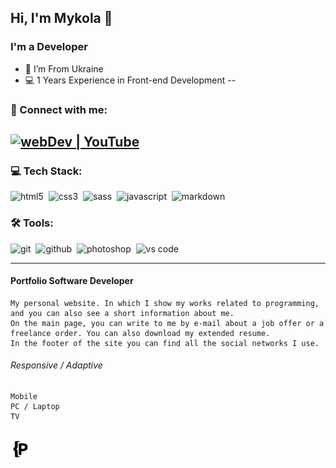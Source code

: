 ## Hi, I'm Mykola 👋 <img align="right" />

### I'm a Developer

- 📍 I’m From Ukraine
- 💻 1 Years Experience in Front-end Development
--
### 🤝 Connect with me:

[<img alt="webDev | YouTube" src="https://img.shields.io/badge/youtube-FF0000.svg?&style=for-the-badge&logo=youtube&logoColor=white" />][youtube]
--

### 💻 Tech Stack:





<img alt="html5" src="https://img.shields.io/badge/html-E34F26.svg?&style=for-the-badge&logo=html5&logoColor=fff" />&nbsp;
<img alt="css3" src="https://img.shields.io/badge/css-1572B6.svg?&style=for-the-badge&logo=css3&logoColor=fff" />&nbsp;
<img alt="sass" src="https://img.shields.io/badge/sass-CF649A.svg?&style=for-the-badge&logo=sass&logoColor=fff" />&nbsp;
<img alt="javascript" src="https://img.shields.io/badge/javascript-F7DF1E.svg?&style=for-the-badge&logo=javascript&logoColor=fff" />&nbsp;
<img alt="markdown" src="https://img.shields.io/badge/markdown-000.svg?&style=for-the-badge&logo=markdown&logoColor=fff" />&nbsp;

### 🛠 Tools:

<img alt="git" src="https://img.shields.io/badge/git-F05033.svg?&style=for-the-badge&logo=git&logoColor=fff" />&nbsp;
<img alt="github" src="https://img.shields.io/badge/github-000.svg?&style=for-the-badge&logo=github&logoColor=fff" />&nbsp;
<img alt="photoshop" src="https://img.shields.io/badge/photoshop-31A8FF.svg?&style=for-the-badge&logo=adobe-photoshop&logoColor=fff" />&nbsp;
<img alt="vs code" src="https://img.shields.io/badge/vs code-007ACC.svg?&style=for-the-badge&logo=visual-studio-code&logoColor=fff" />&nbsp;

---

[youtube]: https://www.youtube.com/channel/UC7uT3nq0eD-85a1BKLBeGOA


#### Portfolio Software Developer

```
My personal website. In which I show my works related to programming, and you can also see a short information about me.
On the main page, you can write to me by e-mail about a job offer or a freelance order. You can also download my extended resume.
In the footer of the site you can find all the social networks I use.
```

###### Responsive / Adaptive
```
Mobile
PC / Laptop
TV
```

## 
[![N|](https://github.com/papchenko/papchenko.com/blob/main/resources/favicon/favicon-32x32.png?raw=true)](http://papchenko.com/)
